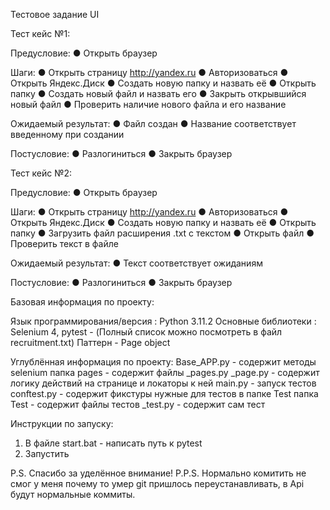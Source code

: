 Тестовое задание UI

Тест кейс №1:

Предусловие:
● Открыть браузер

Шаги:
● Открыть страницу http://yandex.ru
● Авторизоваться
● Открыть Яндекс.Диск
● Создать новую папку и назвать её
● Открыть папку
● Создать новый файл и назвать его
● Закрыть открывшийся новый файл
● Проверить наличие нового файла и его название

Ожидаемый результат:
● Файл создан
● Название соответствует введенному при создании

Постусловие:
● Разлогиниться
● Закрыть браузер

Тест кейс №2:

Предусловие:
● Открыть браузер

Шаги:
● Открыть страницу http://yandex.ru
● Авторизоваться
● Открыть Яндекс.Диск
● Создать новую папку и назвать её
● Открыть папку
● Загрузить файл расширения .txt с текстом
● Открыть файл
● Проверить текст в файле

Ожидаемый результат:
● Текст соответствует ожиданиям

Постусловие:
● Разлогиниться
● Закрыть браузер

Базовая информация по проекту:

Язык программирования/версия : Python 3.11.2
Основные библиотеки : Selenium 4, pytest - (Полный список можно посмотреть в файл recruitment.txt)
Паттерн - Page object

Углублённая информация по проекту:
Base_APP.py - содержит методы selenium 
папка pages - содержит файлы _pages.py
_page.py -  содержит логику действий на странице и локаторы к ней
main.py - запуск тестов
conftest.py - содержит фикстуры нужные для тестов в папке Test
папка Test - содержит файлы тестов
_test.py - содержит сам тест

Инструкции по запуску:
1. В файле start.bat - написать путь к pytest
2. Запустить

P.S. Спасибо за уделённое внимание!
P.P.S. Нормально комитить не смог у меня почему то умер git пришлось переустанавливать, в Api будут нормальные коммиты.
